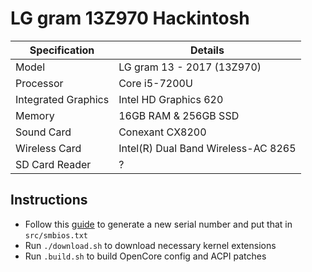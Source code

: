 # LG gram 13Z970 Hackintosh

| Specification       | Details                             |
----------------------|-------------------------------------|
| Model               | LG gram 13 - 2017 (13Z970)          |
| Processor           | Core i5-7200U                       |
| Integrated Graphics | Intel HD Graphics 620               |
| Memory              | 16GB RAM & 256GB SSD                |
| Sound Card          | Conexant CX8200                     |
| Wireless Card       | Intel(R) Dual Band Wireless-AC 8265 |
| SD Card Reader      | ?                                   |

## Instructions

- Follow this [guide](https://dortania.github.io/OpenCore-Post-Install/universal/iservices.html#generate-a-new-serial) to generate a new serial number and put that in `src/smbios.txt`
- Run `./download.sh` to download necessary kernel extensions
- Run `.build.sh` to build OpenCore config and ACPI patches

